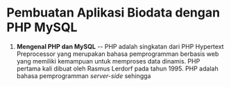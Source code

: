 # Pembuatan Aplikasi Biodata dengan PHP MySQL

1. **Mengenal PHP dan MySQL** -- PHP adalah singkatan dari PHP Hypertext
Preprocessor yang merupakan bahasa pemprogramman berbasis web yang memiliki
kemampuan untuk memproses data dinamis. PHP pertama kali dibuat oleh Rasmus
Lerdorf pada tahun 1995. PHP adalah bahasa pemprogramman *server-side* sehingga
